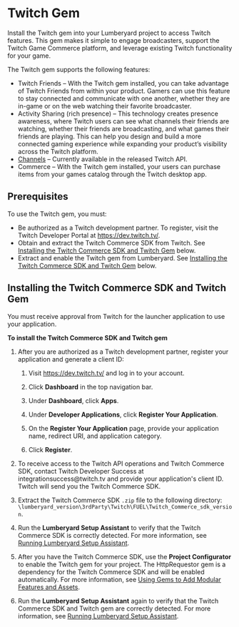 # Twitch Gem<a name="gems-system-gem-twitch"></a>

Install the Twitch gem into your Lumberyard project to access Twitch features\. This gem makes it simple to engage broadcasters, support the Twitch Game Commerce platform, and leverage existing Twitch functionality for your game\.

The Twitch gem supports the following features:
+ Twitch Friends – With the Twitch gem installed, you can take advantage of Twitch Friends from within your product\. Gamers can use this feature to stay connected and communicate with one another, whether they are in\-game or on the web watching their favorite broadcaster\. 
+ Activity Sharing \(rich presence\) – This technology creates presence awareness, where Twitch users can see what channels their friends are watching, whether their friends are broadcasting, and what games their friends are playing\. This can help you design and build a more connected gaming experience while expanding your product’s visibility across the Twitch platform\. 
+ [Channels](https://dev.twitch.tv/docs/v5/reference/channels/) – Currently available in the released Twitch API\.
+ Commerce – With the Twitch gem installed, your users can purchase items from your games catalog through the Twitch desktop app\.

## Prerequisites<a name="gems-system-gem-twitch-prerequisites"></a>

To use the Twitch gem, you must:
+ Be authorized as a Twitch development partner\. To register, visit the Twitch Developer Portal at [https://dev\.twitch\.tv/](https://dev.twitch.tv/)\.
+ Obtain and extract the Twitch Commerce SDK from Twitch\. See [Installing the Twitch Commerce SDK and Twitch Gem](#gems-system-gem-twitch-install-sdk-gem) below\.
+ Extract and enable the Twitch gem from Lumberyard\. See [Installing the Twitch Commerce SDK and Twitch Gem](#gems-system-gem-twitch-install-sdk-gem) below\.

## Installing the Twitch Commerce SDK and Twitch Gem<a name="gems-system-gem-twitch-install-sdk-gem"></a>

You must receive approval from Twitch for the launcher application to use your application\.

**To install the Twitch Commerce SDK and Twitch gem**

1. After you are authorized as a Twitch development partner, register your application and generate a client ID:

   1. Visit [https://dev\.twitch\.tv/](https://dev.twitch.tv/) and log in to your account\.

   1. Click **Dashboard** in the top navigation bar\.

   1. Under **Dashboard**, click **Apps**\.

   1. Under **Developer Applications**, click **Register Your Application**\.

   1. On the **Register Your Application** page, provide your application name, redirect URI, and application category\.

   1. Click **Register**\.

1. To receive access to the Twitch API operations and Twitch Commerce SDK, contact Twitch Developer Success at integrationsuccess@twitch\.tv and provide your application's client ID\. Twitch will send you the Twitch Commerce SDK\.

1. Extract the Twitch Commerce SDK `.zip` file to the following directory: `\lumberyard_version\3rdParty\Twitch\FUEL\Twitch_Commerce_sdk_version`\.

1. Run the **Lumberyard Setup Assistant** to verify that the Twitch Commerce SDK is correctly detected\. For more information, see [Running Lumberyard Setup Assistant](lumberyard-launcher-using.md)\.

1. After you have the Twitch Commerce SDK, use the **Project Configurator** to enable the Twitch gem for your project\. The HttpRequestor gem is a dependency for the Twitch Commerce SDK and will be enabled automatically\. For more information, see [Using Gems to Add Modular Features and Assets](gems-system-gems.md)\.

1. Run the **Lumberyard Setup Assistant** again to verify that the Twitch Commerce SDK and Twitch gem are correctly detected\. For more information, see [Running Lumberyard Setup Assistant](lumberyard-launcher-using.md)\.